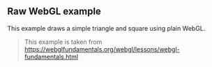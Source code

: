 ## Raw WebGL example

This example draws a simple triangle and square using plain WebGL.

> This example is taken from https://webglfundamentals.org/webgl/lessons/webgl-fundamentals.html

